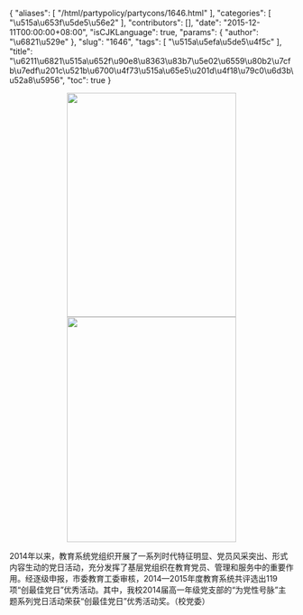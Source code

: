 {
    "aliases": [
        "/html/partypolicy/partycons/1646.html"
    ],
    "categories": [
        "\u515a\u653f\u5de5\u56e2"
    ],
    "contributors": [],
    "date": "2015-12-11T00:00:00+08:00",
    "isCJKLanguage": true,
    "params": {
        "author": "\u6821\u529e"
    },
    "slug": "1646",
    "tags": [
        "\u515a\u5efa\u5de5\u4f5c"
    ],
    "title": "\u6211\u6821\u515a\u652f\u90e8\u8363\u83b7\u5e02\u6559\u80b2\u7cfb\u7edf\u201c\u521b\u6700\u4f73\u515a\u65e5\u201d\u4f18\u79c0\u6d3b\u52a8\u5956",
    "toc": true
}


<img
    src="https://cdn.tfls.online/mirror/full/240c124ae7cfcd3581132b5aaf3a33cf8f523141.jpg"
    style="display:block;margin-left:auto;margin-right:auto;"
    decoding="async"
    fetchpriority="auto"
    loading="lazy"
    height="397"
    width="300"
/>
<img
    src="https://cdn.tfls.online/mirror/full/7ec38740868a109aa340e1e8d8675996d34c6901.jpg"
    style="display:block;margin-left:auto;margin-right:auto;"
    decoding="async"
    fetchpriority="auto"
    loading="lazy"
    height="399"
    width="300"
/>




  





2014年以来，教育系统党组织开展了一系列时代特征明显、党员风采突出、形式内容生动的党日活动，充分发挥了基层党组织在教育党员、管理和服务中的重要作用。经逐级申报，市委教育工委审核，2014—2015年度教育系统共评选出119项“创最佳党日”优秀活动。其中，我校2014届高一年级党支部的“为党性号脉”主题系列党日活动荣获“创最佳党日”优秀活动奖。（校党委）




  



